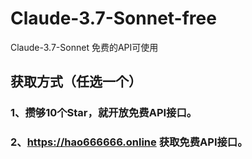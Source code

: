 # Claude-3.7-Sonnet-free
Claude-3.7-Sonnet 免费的API可使用
## 获取方式（任选一个）
### 1、攒够10个Star，就开放免费API接口。
### 2、https://hao666666.online 获取免费API接口。
